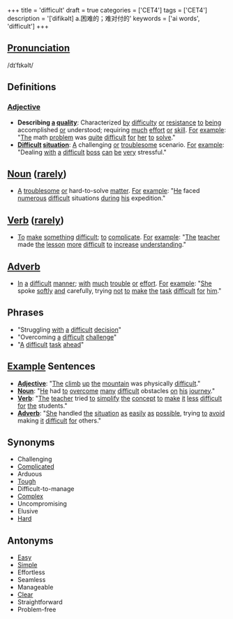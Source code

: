 +++
title = 'difficult'
draft = true
categories = ['CET4']
tags = ['CET4']
description = '[ˈdifikəlt] a.困难的；难对付的'
keywords = ['ai words', 'difficult']
+++

## [Pronunciation](/post/pronunciation/)
/dɪˈfɪkəlt/

## Definitions
### [Adjective](/post/adjective/)
- **Describing [a](/post/a/) [quality](/post/quality/)**: Characterized [by](/post/by/) [difficulty](/post/difficulty/) [or](/post/or/) [resistance](/post/resistance/) [to](/post/to/) [being](/post/being/) accomplished [or](/post/or/) understood; requiring [much](/post/much/) [effort](/post/effort/) [or](/post/or/) [skill](/post/skill/). [For](/post/for/) [example](/post/example/): "[The](/post/the/) math [problem](/post/problem/) was [quite](/post/quite/) [difficult](/post/difficult/) [for](/post/for/) [her](/post/her/) [to](/post/to/) [solve](/post/solve/)."
- **[Difficult](/post/difficult/) [situation](/post/situation/)**: [A](/post/a/) challenging [or](/post/or/) [troublesome](/post/troublesome/) scenario. [For](/post/for/) [example](/post/example/): "Dealing [with](/post/with/) [a](/post/a/) [difficult](/post/difficult/) [boss](/post/boss/) [can](/post/can/) [be](/post/be/) [very](/post/very/) stressful."

## [Noun](/post/noun/) ([rarely](/post/rarely/))
- [A](/post/a/) [troublesome](/post/troublesome/) [or](/post/or/) hard-to-solve [matter](/post/matter/). [For](/post/for/) [example](/post/example/): "[He](/post/he/) faced [numerous](/post/numerous/) [difficult](/post/difficult/) situations [during](/post/during/) [his](/post/his/) expedition."

## [Verb](/post/verb/) ([rarely](/post/rarely/))
- [To](/post/to/) [make](/post/make/) [something](/post/something/) [difficult](/post/difficult/); [to](/post/to/) [complicate](/post/complicate/). [For](/post/for/) [example](/post/example/): "[The](/post/the/) [teacher](/post/teacher/) made [the](/post/the/) [lesson](/post/lesson/) [more](/post/more/) [difficult](/post/difficult/) [to](/post/to/) [increase](/post/increase/) [understanding](/post/understanding/)."

## [Adverb](/post/adverb/)
- [In](/post/in/) [a](/post/a/) [difficult](/post/difficult/) [manner](/post/manner/); [with](/post/with/) [much](/post/much/) [trouble](/post/trouble/) [or](/post/or/) [effort](/post/effort/). [For](/post/for/) [example](/post/example/): "[She](/post/she/) spoke [softly](/post/softly/) [and](/post/and/) carefully, trying [not](/post/not/) [to](/post/to/) [make](/post/make/) [the](/post/the/) [task](/post/task/) [difficult](/post/difficult/) [for](/post/for/) [him](/post/him/)."

## Phrases
- "Struggling [with](/post/with/) [a](/post/a/) [difficult](/post/difficult/) [decision](/post/decision/)"
- "Overcoming [a](/post/a/) [difficult](/post/difficult/) [challenge](/post/challenge/)"
- "[A](/post/a/) [difficult](/post/difficult/) [task](/post/task/) [ahead](/post/ahead/)"

## [Example](/post/example/) Sentences
- **[Adjective](/post/adjective/)**: "[The](/post/the/) [climb](/post/climb/) [up](/post/up/) [the](/post/the/) [mountain](/post/mountain/) was physically [difficult](/post/difficult/)."
- **[Noun](/post/noun/)**: "[He](/post/he/) had [to](/post/to/) [overcome](/post/overcome/) [many](/post/many/) [difficult](/post/difficult/) obstacles [on](/post/on/) [his](/post/his/) [journey](/post/journey/)."
- **[Verb](/post/verb/)**: "[The](/post/the/) [teacher](/post/teacher/) tried [to](/post/to/) [simplify](/post/simplify/) [the](/post/the/) [concept](/post/concept/) [to](/post/to/) [make](/post/make/) [it](/post/it/) [less](/post/less/) [difficult](/post/difficult/) [for](/post/for/) [the](/post/the/) students."
- **[Adverb](/post/adverb/)**: "[She](/post/she/) handled [the](/post/the/) [situation](/post/situation/) [as](/post/as/) [easily](/post/easily/) [as](/post/as/) [possible](/post/possible/), trying [to](/post/to/) [avoid](/post/avoid/) making [it](/post/it/) [difficult](/post/difficult/) [for](/post/for/) others."

## Synonyms
- Challenging
- [Complicated](/post/complicated/)
- Arduous
- [Tough](/post/tough/)
- Difficult-to-manage
- [Complex](/post/complex/)
- Uncompromising
- Elusive
- [Hard](/post/hard/)

## Antonyms
- [Easy](/post/easy/)
- [Simple](/post/simple/)
- Effortless
- Seamless
- Manageable
- [Clear](/post/clear/)
- Straightforward
- Problem-free
